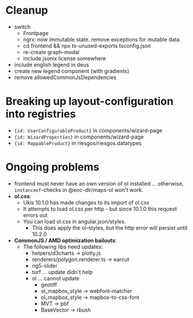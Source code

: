 # Cleanup

- switch
    - Frontpage
    - ngrx: now immutable state. remove exceptions for mutable data.
    - cd frontend && npx ts-unused-exports tsconfig.json
    - re-create graph-modal
    - include jsonix license somewhere
- include english legend in deus
- create new legend component (with gradients)
- remove allowedCommonJsDependencies

# Breaking up layout-configuration into registries
- `{id: UserConfigurableProduct}` in components/wizard-page
- `{id: WizardProperties}` in components/wizard-page
- `{id: MappableProduct}` in riesgos/riesgos.datatypes


# Ongoing problems
- frontend must never have an own version of ol installed ... otherwise, `instanceof`-checks in @eoc-dlr/maps-ol won't work.
- **ol.css**: 
    - Ukis 10.1.0 has made changes to its import of ol.css
    - It attempts to load ol.css per http - but since 10.1.0 this request errors out
    - You can load ol.css in angular.json/styles. 
        - This does apply the ol-styles, but the http error will persist until 10.2.0
- **CommonJS / AMD optimization bailouts**:
    - The following libs need updates:
        - helpers/d3charts -> plotly.js
        - renderers/polygon.renderer.ts -> earcut
        - ng5-slider
        - turf ... update didn't help
        - ol ... cannot update
            - geotiff
            - ol_mapbox_style -> webfont-matcher
            - ol_mapbox_style -> mapbox-to-css-font
            - MVT -> pbf
            - BaseVector -> rbush

